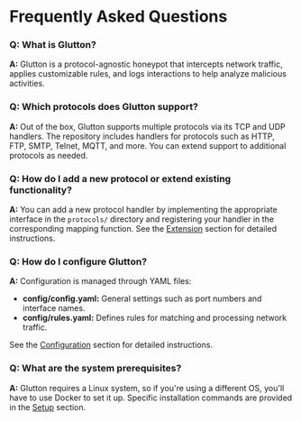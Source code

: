 # Frequently Asked Questions

### Q: What is Glutton?
**A:** Glutton is a protocol-agnostic honeypot that intercepts network traffic, applies customizable rules, and logs interactions to help analyze malicious activities.

### Q: Which protocols does Glutton support?
**A:** Out of the box, Glutton supports multiple protocols via its TCP and UDP handlers. The repository includes handlers for protocols such as HTTP, FTP, SMTP, Telnet, MQTT, and more. You can extend support to additional protocols as needed.

### Q: How do I add a new protocol or extend existing functionality?
**A:** You can add a new protocol handler by implementing the appropriate interface in the `protocols/` directory and registering your handler in the corresponding mapping function. See the [Extension](extension.md) section for detailed instructions.

### Q: How do I configure Glutton?
**A:** Configuration is managed through YAML files:

- **config/config.yaml:** General settings such as port numbers and interface names.
- **config/rules.yaml:** Defines rules for matching and processing network traffic.

See the [Configuration](configuration.md) section for detailed instructions.

### Q: What are the system prerequisites?
**A:** Glutton requires a Linux system, so if you're using a different OS, you'll have to use Docker to set it up. Specific installation commands are provided in the [Setup](setup.md) section. 
